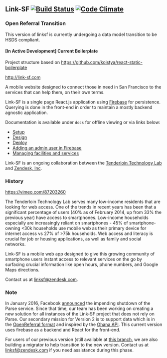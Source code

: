 ## Link-SF [![Build Status](https://travis-ci.org/zendesk/linksf.svg?branch=master)](https://travis-ci.org/zendesk/linksf) [![Code Climate](https://codeclimate.com/github/zendesk/linksf.png)](https://codeclimate.com/github/zendesk/linksf)

### Open Referral Transition
This version of linksf is currently undergoing a data model transition to be HSDS compliant.

#### [In Active Development] Current Boilerplate

Project structure based on https://github.com/koistya/react-static-boilerplate

http://link-sf.com

A mobile website designed to connect those in need in San Francisco to the services that can help them, on their own terms.

Link-SF is a single page React.js application using [Firebase](https://www.firebase.com/) for persistence. Querying is done in the front-end in order to maintain a mostly backend agnostic application.

Documentation is available under `docs` for offline viewing or via links below:

* [Setup](https://github.com/zendesk/linksf/blob/open-referral/docs/SETUP.md)
* [Design](https://github.com/zendesk/linksf/blob/open-referral/docs/DESIGN.md)
* [Deploy](https://github.com/zendesk/linksf/blob/open-referral/docs/DEPLOY.md)
* [Adding an admin user in Firebase](https://github.com/zendesk/linksf/blob/open-referral/docs/ADD_USER.md)
* [Managing facilities and services](https://github.com/zendesk/linksf/blob/open-referral/docs/MANAGE.md)

Link-SF is an ongoing collaboration between the [Tenderloin Technology Lab](http://www.tenderlointechnologylab.org/) and [Zendesk, Inc](http://www.zendesk.com/).

### History

https://vimeo.com/87203260

The Tenderloin Technology Lab serves many low-income residents that are looking for web access. One of the trends in recent years has been that a significant percentage of users (40% as of February 2014, up from 33% the previous year) have access to smartphones. Low-income households especially are increasingly reliant on smartphones - 45% of smartphone-owning <30k households use mobile web as their primary device for internet access vs 27% of >75k households. Web access and literacy is crucial for job or housing applications, as well as family and social networks.

Link-SF is a mobile web app designed to give this growing community of smartphone users instant access to relevant services on the go by surfacing crucial information like open hours, phone numbers, and Google Maps directions.

Contact us at linksf@zendesk.com.

### Note
In January 2016, Facebook [announced](http://blog.parse.com/announcements/moving-on/) the impending shutdown of the Parse service. Since that time, our team has been working on creating a new solution for all instances of the Link-SF project that does not rely on Parse. Our secondary mission for Version 2 is to support data which is in the [OpenReferral format](https://openreferral.org/) and inspired by the [Ohana API](https://github.com/codeforamerica/ohana-api). This current version uses firebase as a backend and React for the front-end.

For users of our previous version (still available at [this branch](https://github.com/zendesk/linksf/tree/parse-version), we are also building a migrator to help transition to the new version. Contact us at linksf@zendesk.com if you need assistance during this phase.
